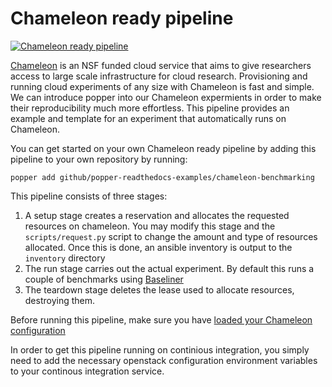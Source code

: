 # Chameleon ready pipeline

[![ Chameleon ready pipeline](https://img.shields.io/badge/Chameleon-ready-blue.svg)](https://github.com/popperized/popper-readthedocs-examples/tree/master/pipelines/chameleon-benchmarking)

[Chameleon](https://www.chameleoncloud.org/) is an NSF funded cloud service
that aims to give researchers access to large scale infrastructure for cloud
research. Provisioning and running cloud experiments of any size with Chameleon
is fast and simple. We can introduce popper into our Chameleon expermients in
order to make their reproducibility much more effortless. This pipeline
provides an example and template for an experiment that automatically runs on
Chameleon.

You can get started on your own Chameleon ready pipeline by adding this
pipeline to your own repository by running:

```
popper add github/popper-readthedocs-examples/chameleon-benchmarking
```

This pipeline consists of three stages:

1. A setup stage creates a reservation and allocates the requested resources on
   chameleon. You may modify this stage and the `scripts/request.py` script to
   change the amount and type of resources allocated. Once this is done, an
   ansible inventory is output to the `inventory` directory
2. The run stage carries out the actual experiment. By default this runs a
   couple of benchmarks using [Baseliner](https://github.com/ivotron/baseliner)
3. The teardown stage deletes the lease used to allocate resources, destroying them.

Before running this pipeline, make sure you have [loaded your Chameleon
configuration](https://chameleoncloud.readthedocs.io/en/latest/technical/cli.html#the-openstack-rc-script)

In order to get this pipeline running on continious integration, you simply
need to add the necessary openstack configuration environment variables to your
continous integration service.

